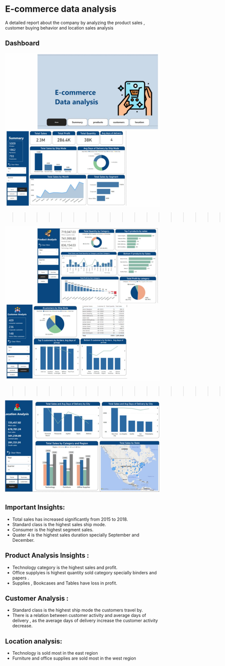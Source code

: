 # E-commerce data analysis
A detailed report about the company by analyzing the product sales , customer buying behavior and location sales analysis
## Dashboard
![E-commerce-Data-analysis-project-PowerBi](https://github.com/Arwa988/E-commerce-Data-analysis-project-PowerBi/blob/main/WhatsApp%20Image%202025-01-24%20at%2012.17.08%20PM.jpeg)
>>>>>>>>>>>>>>>>>>>>>>>>>>>>>>>>>>>>>>>>>>>>>>>>>>>>>>>>>                                    >>>>>>>>>>>>>>>>>>>>>>>>>>>>>>>>>>>>>>>>>>>>>>>>>>>>>>>>>>>>>>>>>>>>>>>>>>>>>>>>>
![E-commerce-Data-analysis-project-PowerBi](https://github.com/Arwa988/E-commerce-Data-analysis-project-PowerBi/blob/main/WhatsApp%20Image%202025-01-24%20at%2012.17.08%20PM%20(1).jpeg)
>>>>>>>>>>>>>>>>>>>>>>>>>>>>>>>>>>>>>>>>>>>>>>>>>>>>>>>>>                                    >>>>>>>>>>>>>>>>>>>>>>>>>>>>>>>>>>>>>>>>>>>>>>>>>>>>>>>>>>>>>>>>>>>>>>>>>>>>>>>>>
![E-commerce-Data-analysis-project-PowerBi](https://github.com/Arwa988/E-commerce-Data-analysis-project-PowerBi/blob/main/WhatsApp%20Image%202025-01-24%20at%2012.17.08%20PM%20(2).jpeg)
## Important Insights:
- Total sales has increased significantly from 2015 to 2018.
- Standard class is the highest sales ship mode.
- Consumer is the highest segment sales.
- Quater 4 is the highest sales duration specially September and December.
## Product Analysis Insights :
-  Technology  category is the highest sales and profit.
-  Office supplyies is highest quantity sold category specially binders and papers .
-  Supplies , Bookcases and Tables have loss in profit.
## Customer Analysis :
- Standard class is the highest ship mode the customers travel by.
- There is a relation between customer activity and average days of delivery , as the average days of delivery increase the customer activity decrease.
## Location analysis:
- Technology is sold most in the east region
- Furniture and office supplies are sold most in the west region

